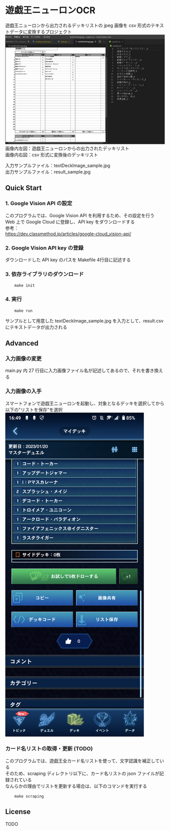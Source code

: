 # 遊戯王ニューロンOCR
遊戯王ニューロンから出力されるデッキリストの jpeg 画像を csv 形式のテキストデータに変換するプロジェクト  
![sample1](_pic/sample_output.jpg)
画像内左図：遊戯王ニューロンからの出力されたデッキリスト  
画像内右図：csv 形式に変換後のデッキリスト  
  
入力サンプルファイル：textDeckImage_sample.jpg  
出力サンプルファイル：result_sample.jpg  

## Quick Start
### 1. Google Vision API の設定
このプログラムでは、Google Vision API を利用するため、その設定を行う  
Web 上で Google Cloud に登録し、API key をダウンロードする  
参考：  
https://dev.classmethod.jp/articles/google-cloud_vision-api/

### 2. Google Vision API key の登録  
ダウンロードした API key のパスを Makefile 4行目に記述する

### 3. 依存ライブラリのダウンロード
```shell
    make init
```

### 4. 実行
```shell
    make run
```
サンプルとして用意した textDeckImage_sample.jpg を入力として、result.csv にテキストデータが出力される

## Advanced
### 入力画像の変更
main.py 内 27 行目に入力画像ファイル名が記述してあるので、それを書き換える  
### 入力画像の入手
スマートフォンで遊戯王ニューロンを起動し、対象となるデッキを選択してから以下の"リストを保存"を選択  
![sample2](_pic/sample_neuron.jpg)

### カード名リストの取得・更新 (TODO)
このプログラムでは、遊戯王全カード名リストを使って、文字認識を補正している  
そのため、scraping ディレクトリ以下に、カード名リストの json ファイルが記録されている  
なんらかの理由でリストを更新する場合は、以下のコマンドを実行する  
```shell
    make scraping
```

## License
TODO